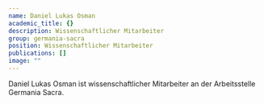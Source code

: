 ```yaml
---
name: Daniel Lukas Osman
academic_title: {}
description: Wissenschaftlicher Mitarbeiter
group: germania-sacra
position: Wissenschaftlicher Mitarbeiter
publications: []
image: ""
---
```


Daniel Lukas Osman ist wissenschaftlicher Mitarbeiter an der Arbeitsstelle Germania Sacra.
